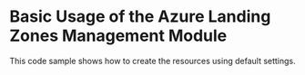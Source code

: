 # Basic Usage of the Azure Landing Zones Management Module

This code sample shows how to create the resources using default settings.

